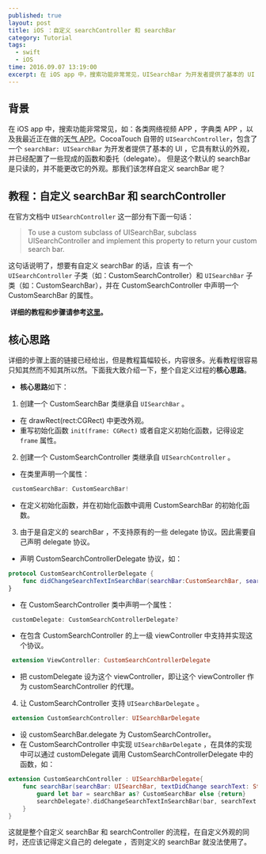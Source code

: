 ```yaml
---
published: true
layout: post
title: iOS ：自定义 searchController 和 searchBar
category: Tutorial
tags: 
  - swift
  - iOS
time: 2016.09.07 13:19:00
excerpt: 在 iOS app 中，搜索功能非常常见，UISearchBar 为开发者提供了基本的 UI ，它具有默认的外观，并已经配置了一些现成的函数和委托（delegate）。但是这个默认的 searchBar 是只读的，并不能更改它的外观。那我们该怎样自定义 searchBar 呢？
---
```


## 背景

在 iOS app 中，搜索功能非常常见，如：各类网络视频 APP ，字典类 APP ，以及我最近正在做的[天气 APP](https://github.com/LinShiwei/WeatherDemo)。CocoaTouch 自带的 `UISearchController`，包含了一个 `searchBar: UISearchBar` 为开发者提供了基本的 UI ，它具有默认的外观，并已经配置了一些现成的函数和委托（delegate）。
但是这个默认的 searchBar 是只读的，并不能更改它的外观。那我们该怎样自定义 searchBar 呢？

## 教程：自定义 searchBar 和 searchController

在官方文档中 `UISearchController` 这一部分有下面一句话：

> To use a custom subclass of UISearchBar, subclass UISearchController and implement this property to return your custom search bar.

这句话说明了，想要有自定义 searchBar 的话，应该 有一个 `UISearchController` 子类（如：CustomSearchController）和 `UISearchBar` 子类（如：CustomSearchBar），并在 CustomSearchController 中声明一个 CustomSearchBar 的属性。

 **详细的教程和步骤请参考[这里](http://www.appcoda.com/custom-search-bar-tutorial/)。**

## 核心思路

详细的步骤上面的链接已经给出，但是教程篇幅较长，内容很多。光看教程很容易只知其然而不知其所以然。下面我大致介绍一下，整个自定义过程的**核心思路**。

- **核心思路**如下：

1. 创建一个 CustomSearchBar 类继承自 `UISearchBar` 。
 - 在 drawRect(rect:CGRect) 中更改外观。
 - 重写初始化函数 `init(frame: CGRect)` 或者自定义初始化函数，记得设定 `frame` 属性。

2. 创建一个 CustomSearchController 类继承自 `UISearchController` 。
 - 在类里声明一个属性：

```swift
 customSearchBar: CustomSearchBar!
```
 
 - 在定义初始化函数，并在初始化函数中调用 CustomSearchBar 的初始化函数。

3. 由于是自定义的 searchBar ，不支持原有的一些 delegate 协议。因此需要自己声明 delegate 协议。
 - 声明 CustomSearchControllerDelegate 协议，如：
 
```swift
protocol CustomSearchControllerDelegate {
    func didChangeSearchTextInSearchBar(searchBar:CustomSearchBar, searchText:String)
} 
```
 
 - 在 CustomSearchController 类中声明一个属性：
 
```swift
 customDelegate: CustomSearchControllerDelegate?
```
 
 - 在包含 CustomSearchController 的上一级 viewController 中支持并实现这个协议。
 
```swift
 extension ViewController: CustomSearchControllerDelegate
```
 
 - 把 customDelegate 设为这个 viewController，即让这个 viewController 作为 customSearchController 的代理。 

4. 让 CustomSearchController 支持 `UISearchBarDelegate` 。
  
```swift
 extension CustomSearchController: UISearchBarDelegate
```

 - 设 customSearchBar.delegate 为 CustomSearchController。
 - 在 CustomSearchController 中实现 `UISearchBarDelegate` ，在具体的实现中可以通过 customDelegate 调用 CustomSearchControllerDelegate 中的函数，如：
  
```swift
extension CustomSearchController : UISearchBarDelegate{
    func searchBar(searchBar: UISearchBar, textDidChange searchText: String) {
        guard let bar = searchBar as? CustomSearchBar else {return}
        searchDelegate?.didChangeSearchTextInSearchBar(bar, searchText: searchText)
    }
}  
```

这就是整个自定义 searchBar 和 searchController 的流程，在自定义外观的同时，还应该记得定义自己的 delegate ，否则定义的 searchBar 就没法使用了。


